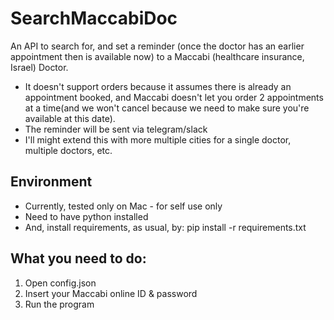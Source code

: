 # SearchMaccabiDoc
An API to search for, and set a reminder (once the doctor has an earlier appointment then is available now) to a Maccabi (healthcare insurance, Israel) Doctor. 
* It doesn't support orders because it assumes there is already an appointment booked, and Maccabi doesn't let you order 2 appointments at a time(and we won't cancel because we need to make sure you're available at this date).
* The reminder will be sent via telegram/slack
* I'll might extend this with more multiple cities for a single doctor, multiple doctors, etc.

## Environment 
* Currently, tested only on Mac - for self use only
* Need to have python installed
* And, install requirements, as usual, by: pip install -r requirements.txt

## What you need to do: 
1. Open config.json
2. Insert your Maccabi online ID & password 
3. Run the program